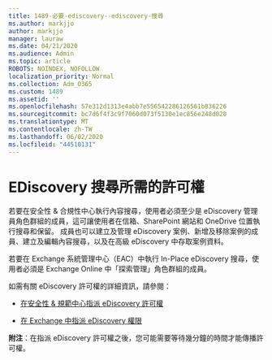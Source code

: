 ```yaml
---
title: 1489-必要-ediscovery--ediscovery-搜尋
ms.author: markjjo
author: markjjo
manager: lauraw
ms.date: 04/21/2020
ms.audience: Admin
ms.topic: article
ROBOTS: NOINDEX, NOFOLLOW
localization_priority: Normal
ms.collection: Adm_O365
ms.custom: 1489
ms.assetid: ''
ms.openlocfilehash: 57e312d1313e4abb7e556542286126561b836226
ms.sourcegitcommit: bc7d6f4f3c9f7060d073f5130e1ec856e248d020
ms.translationtype: MT
ms.contentlocale: zh-TW
ms.lasthandoff: 06/02/2020
ms.locfileid: "44510131"
---
```

# <a name="permissions-required-for-ediscovery-searches"></a>EDiscovery 搜尋所需的許可權

若要在安全性 & 合規性中心執行內容搜尋，使用者必須至少是 eDiscovery 管理員角色群組的成員，這可讓使用者在信箱、SharePoint 網站和 OneDrive 位置執行搜尋和保留。 成員也可以建立及管理 eDiscovery 案例、新增及移除案例的成員、建立及編輯內容搜尋，以及在高級 eDiscovery 中存取案例資料。

若要在 Exchange 系統管理中心（EAC）中執行 In-Place eDiscovery 搜尋，使用者必須是 Exchange Online 中「探索管理」角色群組的成員。

如需有關 eDiscovery 許可權的詳細資訊，請參閱： 

- [在安全性 & 規範中心指派 eDiscovery 許可權](https://docs.microsoft.com/microsoft-365/compliance/assign-ediscovery-permissions)

- [在 Exchange 中指派 eDiscovery 權限](https://docs.microsoft.com/exchange/security-and-compliance/in-place-ediscovery/assign-ediscovery-permissions)

**附注**：在指派 eDiscovery 許可權之後，您可能需要等待幾分鐘的時間才能傳播許可權。
